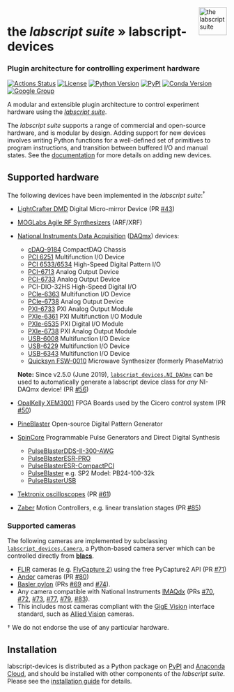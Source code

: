 <img src="https://raw.githubusercontent.com/labscript-suite/labscript-suite/master/art/labscript_32nx32n.svg" height="64" alt="the labscript suite" align="right">

# the _labscript suite_ » labscript-devices

### Plugin architecture for controlling experiment hardware

[![Actions Status](https://github.com/labscript-suite/labscript-devices/workflows/Build%20and%20Release/badge.svg?branch=maintenance%2F3.0.x)](https://github.com/labscript-suite/labscript-devices/actions)
[![License](https://img.shields.io/pypi/l/labscript-devices.svg)](https://github.com/labscript-suite/labscript-devices/raw/master/LICENSE.txt)
[![Python Version](https://img.shields.io/pypi/pyversions/labscript-devices.svg)](https://python.org)
[![PyPI](https://img.shields.io/pypi/v/labscript-devices.svg)](https://pypi.org/project/labscript-devices)
[![Conda Version](https://img.shields.io/conda/v/labscript-suite/labscript-devices)](https://anaconda.org/labscript-suite/labscript-devices)
[![Google Group](https://img.shields.io/badge/Google%20Group-labscriptsuite-blue.svg)](https://groups.google.com/forum/#!forum/labscriptsuite)
<!-- [![DOI](http://img.shields.io/badge/DOI-10.1063%2F1.4817213-0F79D0.svg)](https://doi.org/10.1063/1.4817213) -->


A modular and extensible plugin architecture to control experiment hardware using the [*labscript suite*](https://github.com/labscript-suite/labscript-suite).

The *labscript suite* supports a range of commercial and open-source hardware, and is modular by design. Adding support for new devices involves writing Python functions for a well-defined set of primitives to program instructions, and transition between buffered I/O and manual states. See the [documentation](http://labscriptsuite.org/documentation) for more details on adding new devices.


## Supported hardware

The following devices have been implemented in the _labscript suite_:<sup>†</sup>
* [LightCrafter DMD](http://www.ti.com/tool/DLPLCR4500EVM) Digital Micro-mirror Device (PR [#43](https://bitbucket-archive.labscriptsuite.org/#!/labscript_suite/labscript_devices/pull-requests/43))
* [MOGLabs Agile RF Synthesizers](https://www.moglabs.com/products/rf-electronics/agile-rf-synth) (ARF/XRF)
* [National Instruments Data Acquisition](http://www.ni.com/data-acquisition/) ([DAQmx](https://knowledge.ni.com/KnowledgeArticleDetails?id=kA00Z000000P8baSAC)) devices:
  * [cDAQ-9184](https://www.ni.com/en-us/support/model.cdaq-9184.html) CompactDAQ Chassis
  * [PCI 6251](https://www.ni.com/en-au/support/model.pci-6251.html) Multifunction I/O Device
  * [PCI 6533/6534](http://www.ni.com/pdf/manuals/371464d.pdf) High-Speed Digital Pattern I/O
  * [PCI-6713](https://www.ni.com/en-au/support/model.pci-6713.html) Analog Output Device
  * [PCI-6733](https://www.ni.com/en-au/support/model.pci-6733.html) Analog Output Device
  * PCI-DIO-32HS High-Speed Digital I/O
  * [PCIe-6363](https://www.ni.com/en-us/support/model.pcie-6363.html) Multifunction I/O Device
  * [PCIe-6738](https://www.ni.com/en-us/support/model.pcie-6738.html) Analog Output Device
  * [PXI-6733](https://www.ni.com/en-au/support/model.pxi-6733.html) PXI Analog Output Module
  * [PXIe-6361](https://www.ni.com/en-au/support/model.pxie-6361.html) PXI Multifunction I/O Module
  * [PXIe-6535](https://www.ni.com/en-ie/support/model.pxie-6535.html) PXI Digital I/O Module
  * [PXIe-6738](https://www.ni.com/en-au/support/model.pxie-6738.html) PXI Analog Output Module
  * [USB-6008](https://www.ni.com/en-au/support/model.usb-6008.html) Multifunction I/O Device
  * [USB-6229](https://www.ni.com/en-my/support/model.usb-6229.html) Multifunction I/O Device
  * [USB-6343](https://www.ni.com/en-us/support/model.usb-6343.html) Multifunction I/O Device
  * [Quicksyn FSW-0010](http://ni-microwavecomponents.com/quicksyn-full) Microwave Synthesizer (formerly PhaseMatrix)
  
  **Note:** Since v2.5.0 (June 2019), [`labscript_devices.NI_DAQmx`](https://github.com/labscript-suite/labscript-devices/tree/master/labscript_devices/NI_DAQmx) can be used to automatically generate a labscript device class for _any_ NI-DAQmx device! (PR [#56](https://bitbucket-archive.labscriptsuite.org/#!/labscript_suite/labscript_devices/pull-requests/56))

* [OpalKelly XEM3001](https://opalkelly.com/products/xem3001/) FPGA Boards used by the Cicero control system (PR [#50](https://bitbucket-archive.labscriptsuite.org/#!/labscript_suite/labscript_devices/pull-requests/50))
* [PineBlaster](http://labscriptsuite.org/hardware/pineblaster) Open-source Digital Pattern Generator
* [SpinCore](https://www.spincore.com/products/#pulsegeneration) Programmable Pulse Generators and Direct Digital Synthesis
  * [PulseBlasterDDS-II-300-AWG](http://www.spincore.com/products/PulseBlasterDDS-II-300/)
  * [PulseBlasterESR-PRO](https://www.spincore.com/products/PulseBlasterESR-PRO/)
  * [PulseBlasterESR-CompactPCI](https://www.spincore.com/products/PulseBlasterESR-CompactPCI/)
  * [PulseBlaster](https://www.spincore.com/products/PulseBlaster/) e.g. SP2 Model: PB24-100-32k
  * [PulseBlasterUSB](https://www.spincore.com/products/PulseBlasterUSB/)
* [Tektronix oscilloscopes](https://www.tek.com/oscilloscope) (PR [#61](https://bitbucket-archive.labscriptsuite.org/#!/labscript_suite/labscript_devices/pull-requests/56))
* [Zaber](https://www.zaber.com) Motion Controllers, e.g. linear translation stages (PR [#85](https://bitbucket-archive.labscriptsuite.org/#!/labscript_suite/labscript_devices/pull-requests/85))


### Supported cameras

The following cameras are implemented by subclassing [`labscript_devices.Camera`](https://github.com/labscript-suite/labscript-devices/tree/master/labscript_devices/Camera.py), a Python-based camera server which can be controlled directly from [**blacs**](https://github.com/labscript-suite/blacs).

* [FLIR](https://www.flir.com) cameras (e.g. [FlyCapture 2](https://github.com/labscript-suite/labscript-devices/tree/master/labscript_devices/FlyCapture2Camera)) using the free PyCapture2 API (PR [#71](https://bitbucket-archive.labscriptsuite.org/#!/labscript_suite/labscript_devices/pull-requests/9))
* [Andor](https://github.com/labscript-suite/labscript-devices/tree/master/labscript_devices/AndorSolis) cameras (PR [#80](https://github.com/labscript-suite/labscript-devices/tree/master/labscript_devices/AndorSolis))
* [Basler pylon](https://github.com/labscript-suite/labscript-devices/tree/master/labscript_devices/PylonCamera) (PRs [#69](https://bitbucket-archive.labscriptsuite.org/#!/labscript_suite/labscript_devices/pull-requests/69) and [#74](https://bitbucket-archive.labscriptsuite.org/#!/labscript_suite/labscript_devices/pull-requests/74)).
* Any camera compatible with National Instruments [IMAQdx](https://github.com/labscript-suite/labscript-devices/tree/master/labscript_devices/IMAQdxCamera) (PRs [#70](https://bitbucket-archive.labscriptsuite.org/#!/labscript_suite/labscript_devices/pull-requests/70), [#72](https://bitbucket-archive.labscriptsuite.org/#!/labscript_suite/labscript_devices/pull-requests/72), [#73](https://bitbucket-archive.labscriptsuite.org/#!/labscript_suite/labscript_devices/pull-requests/73), [#77](https://bitbucket-archive.labscriptsuite.org/#!/labscript_suite/labscript_devices/pull-requests/77), [#79](https://bitbucket-archive.labscriptsuite.org/#!/labscript_suite/labscript_devices/pull-requests/79), [#83](https://bitbucket-archive.labscriptsuite.org/#!/labscript_suite/labscript_devices/pull-requests/83)).
* This includes most cameras compliant with the [GigE Vision](https://en.wikipedia.org/wiki/GigE_Vision) interface standard, such as [Allied Vision](https://www.alliedvision.com/en/products/cameras.html) cameras.

† We do not endorse the use of any particular hardware.


## Installation

labscript-devices is distributed as a Python package on [PyPI](https://pypi.org/user/labscript-suite) and [Anaconda Cloud](https://anaconda.org/labscript-suite), and should be installed with other components of the _labscript suite_. Please see the [installation guide](https://docs.labscriptsuite.org/en/latest/installation) for details.
